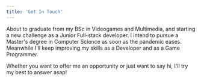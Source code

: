 ```yaml
---
title: 'Get In Touch'
---
```


About to graduate from my BSc in Videogames and Multimedia, and starting a new challenge as a Junior Full-stack developer.
I intend to pursue a Master's degree in Computer Science as soon as the pandemic eases. Meanwhile I'll keep improving my skills as a Developer and as a Game Programmer.

Whether you want to offer me an opportunity or just want to say hi, I'll try my best to answer asap!
